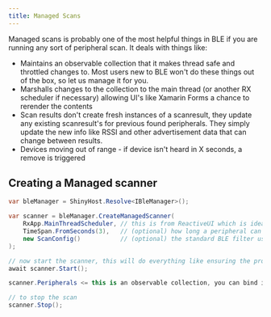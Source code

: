```yaml
---
title: Managed Scans
---
```


Managed scans is probably one of the most helpful things in BLE if you are running any sort of peripheral scan.  It deals with things like:

* Maintains an observable collection that it makes thread safe and throttled changes to. Most users new to BLE won't do these things out of the box, so let us manage it for you.
* Marshalls changes to the collection to the main thread (or another RX scheduler if necessary) allowing UI's like Xamarin Forms a chance to rerender the contents
* Scan results don't create fresh instances of a scanresult, they update any existing scanresult's for previous found peripherals.  They simply update the new info like RSSI and other advertisement data that can change between results.
* Devices moving out of range - if device isn't heard in X seconds, a remove is triggered


## Creating a Managed scanner

```csharp
var bleManager = ShinyHost.Resolve<IBleManager>();

var scanner = bleManager.CreateManagedScanner(
    RxApp.MainThreadScheduler, // this is from ReactiveUI which is ideal for this scenario as this will put changes on the main thread for your UI to render
    TimeSpan.FromSeconds(3),   // (optional) how long a peripheral can go "underheard" before being removed from the list.  Defaults to 3 seconds
    new ScanConfig()           // (optional) the standard BLE filter used by the regular Shiny scanner
);

// now start the scanner, this will do everything like ensuring the proper permissions
await scanner.Start();

scanner.Peripherals <= this is an observable collection, you can bind it directly to a XF page and watch it update live

// to stop the scan
scanner.Stop();
```